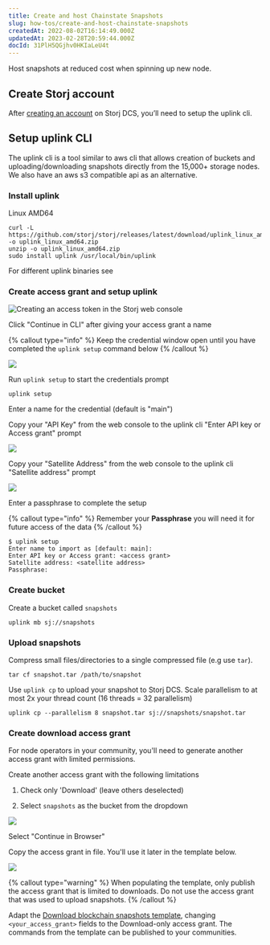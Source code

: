 ```yaml
---
title: Create and host Chainstate Snapshots
slug: how-tos/create-and-host-chainstate-snapshots
createdAt: 2022-08-02T16:14:49.000Z
updatedAt: 2023-02-28T20:59:44.000Z
docId: 31PlH5QGjhv0HKIaLeU4t
---
```


Host snapshots at reduced cost when spinning up new node.

## Create Storj account

After [creating an account](https://www.storj.io/signup) on Storj DCS, you’ll need to setup the uplink cli.

## Setup uplink CLI

The uplink cli is a tool similar to aws cli that allows creation of buckets and uploading/downloading snapshots directly from the 15,000+ storage nodes. We also have an aws s3 compatible api as an alternative.

### Install uplink

Linux AMD64

```shell
curl -L https://github.com/storj/storj/releases/latest/download/uplink_linux_amd64.zip -o uplink_linux_amd64.zip
unzip -o uplink_linux_amd64.zip
sudo install uplink /usr/local/bin/uplink
```

For different uplink binaries see [](docId\:hFL-goCWqrQMJPcTN82NB)

### Create access grant and setup uplink

![Creating an access token in the Storj web console](https://archbee-image-uploads.s3.amazonaws.com/kv3plx2xmXcUGcVl4Lttj/Eht5dlfTFplrWPyJxUHdi_screen-shot-2022-07-01-at-102352-am.png)

Click "Continue in CLI" after giving your access grant a name

{% callout type="info"  %} 
Keep the credential window open until you have completed the `uplink setup` command below
{% /callout %}

![](https://archbee-image-uploads.s3.amazonaws.com/kv3plx2xmXcUGcVl4Lttj/faDJYPJEby6kdGKcDksq4_screen-shot-2022-07-01-at-103337-am.png)

Run `uplink setup` to start the credentials prompt&#x20;

```Text
uplink setup
```

Enter a name for the credential (default is "main")

Copy your "API Key" from the web console to the uplink cli "Enter API key or Access grant" prompt

![](https://archbee-image-uploads.s3.amazonaws.com/kv3plx2xmXcUGcVl4Lttj/4mOHJgqzt9R08zuY3CV6n_screen-shot-2022-07-01-at-104439-am.png)

Copy your "Satellite Address" from the web console to the uplink cli "Satellite address" prompt

![](https://archbee-image-uploads.s3.amazonaws.com/kv3plx2xmXcUGcVl4Lttj/JhvR4VSngd467LcZcyCFn_screen-shot-2022-07-01-at-104558-am.png)

Enter a passphrase to complete the setup

{% callout type="info"  %} 
Remember your **Passphrase** you will need it for future access of the data
{% /callout %}

```Text
$ uplink setup
Enter name to import as [default: main]: 
Enter API key or Access grant: <access grant>
Satellite address: <satellite address>
Passphrase: 
```

### Create bucket

Create a bucket called `snapshots`

```Text
uplink mb sj://snapshots
```

### Upload snapshots

Compress small files/directories to a single compressed file (e.g use `tar`).&#x20;

```Text
tar cf snapshot.tar /path/to/snapshot 
```

Use `uplink cp` to upload your snapshot to Storj DCS. Scale parallelism to at most 2x your thread count (16 threads = 32 parallelism)

```Text
uplink cp --parallelism 8 snapshot.tar sj://snapshots/snapshot.tar 
```

### Create download access grant

For node operators in your community, you'll need to generate another access grant with limited permissions.

Create another access grant with the following limitations

1.  Check only 'Download'  (leave others deselected)

2.  Select `snapshots` as the bucket from the dropdown

![](https://archbee-image-uploads.s3.amazonaws.com/kv3plx2xmXcUGcVl4Lttj/2ie4QkrUL4spycgAYzVUy_screen-shot-2022-07-01-at-25604-pm-1.png)

Select "Continue in Browser"

Copy the access grant in file. You'll use it later in the template below.

![](https://archbee-image-uploads.s3.amazonaws.com/kv3plx2xmXcUGcVl4Lttj/A0R9dXbDt5ZZcl8kusZNe_screen-shot-2022-07-01-at-30619-pm.png)

{% callout type="warning"  %} 
When populating the template, only publish the access grant that is limited to downloads. Do not use the access grant that was used to upload snapshots.
{% /callout %}

Adapt the [Download blockchain snapshots template](https://github.com/storj/chainstate-snapshots/blob/main/download-chainstate-template.md), changing `<your_access_grant>` fields to the Download-only access grant. The commands from the template can be published to your communities.
